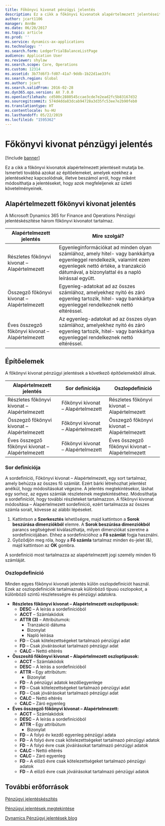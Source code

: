```yaml
---
title: Főkönyvi kivonat pénzügyi jelentés
description: Ez a cikk a főkönyvi kivonatok alapértelmezett jelentéseit mutatja be. Ismerteti továbbá azokat az építőelemeket, amelyek ezekhez a jelentésekhez kapcsolódnak, illetve beszámol arról, hogy miként módosíthatja a jelentéseket, hogy azok megfeleljenek az üzleti követelményeinek.
author: jcart1106
manager: AnnBe
ms.date: 06/20/2017
ms.topic: article
ms.prod: ''
ms.service: dynamics-ax-applications
ms.technology: ''
ms.search.form: LedgerTrialBalanceListPage
audience: Application User
ms.reviewer: shylaw
ms.search.scope: Core, Operations
ms.custom: 12314
ms.assetid: 3b77d6f3-fd07-41a7-9ddb-1b22d1ae33fc
ms.search.region: Global
ms.author: jcart
ms.search.validFrom: 2016-02-28
ms.dyn365.ops.version: AX 7.0.0
ms.openlocfilehash: cd500c2880545ccae3cde7e2ead2fc5b83167d32
ms.sourcegitcommit: 574d4dda83dcab94728a3d35fc53ee7e2b90feb0
ms.translationtype: HT
ms.contentlocale: hu-HU
ms.lasthandoff: 05/22/2019
ms.locfileid: "1595362"
---
```

# <a name="trial-balance-financial-reports"></a>Főkönyvi kivonat pénzügyi jelentés

[!include [banner](../includes/banner.md)]

Ez a cikk a főkönyvi kivonatok alapértelmezett jelentéseit mutatja be. Ismerteti továbbá azokat az építőelemeket, amelyek ezekhez a jelentésekhez kapcsolódnak, illetve beszámol arról, hogy miként módosíthatja a jelentéseket, hogy azok megfeleljenek az üzleti követelményeinek. 

<a name="default-trial-balance-reports"></a>Alapértelmezett főkönyvi kivonat jelentés
-----------------------------

A Microsoft Dynamics 365 for Finance and Operations Pénzügyi jelentéskészítése három főkönyvi kivonatot tartalmaz.

| Alapértelmezett jelentés                                 | Mire szolgál?                                                                                                                                                                                        |
|------------------------------------------------|-----------------------------------------------------------------------------------------------------------------------------------------------------------------------------------------------------|
| Részletes főkönyvi kivonat – Alapértelmezett               | Egyenleginformációkat ad minden olyan számlához, amely hitel- vagy bankkártya egyenleggel rendelkezik, valamint ezen egyenlegek nettó értéke, a tranzakció dátumával, a bizonylattal és a napló leírással együtt.                  |
| Összegző főkönyvi kivonat – Alapértelmezett                | Egyenleg-adatokat ad az összes számlához, amelyekhez nyitó és záró egyenleg tartozik, hitel- vagy bankkártya egyenleggel rendelkeznek nettó eltéréssel.                                        |
| Éves összegző főkönyvi kivonat – Alapértelmezett | Az egyenleg-adatokat ad az összes olyan számlához, amelyekhez nyitó és záró egyenleg tartozik, hitel- vagy bankkártya egyenleggel rendelkeznek nettó eltéréssel. |

## <a name="building-blocks"></a>Építőelemek
A főkönyvi kivonat pénzügyi jelentések a következő építőelemekből állnak.

| Alapértelmezett jelentés                                 | Sor definíciója          | Oszlopdefiníció                              |
|------------------------------------------------|-------------------------|------------------------------------------------|
| Részletes főkönyvi kivonat – Alapértelmezett               | Főkönyvi kivonat – Alapértelmezett | Részletes főkönyvi kivonat – Alapértelmezett               |
| Összegző főkönyvi kivonat – Alapértelmezett                | Főkönyvi kivonat – Alapértelmezett | Összegző főkönyvi kivonat – Alapértelmezett                |
| Éves összegző főkönyvi kivonat – Alapértelmezett | Főkönyvi kivonat – Alapértelmezett | Éves összegző főkönyvi kivonat – Alapértelmezett |

### <a name="row-definition"></a>Sor definíciója

A sordefiníció, Főkönyvi kivonat – Alapértelmezett, egy sort tartalmaz, amely behúzza az összes fő számlát. Ezért bárki létrehozhat jelentést anélkül, hogy módosításokat végezne. A jelentés megtekintésekor, láshat egy sorhoz, az egyes számlák részleteinek megtekintéséhez. Módosíthatja a sordefiníciót, hogy további részleteket tartalmazzon. A főkönyvi kivonat módosítása – Alapértelmezett sordefiníció, ezért tartalmazza az összes számla sorait, kövesse az alábbi lépéseket.

1.  Kattintson a **Szerkesztés** lehetőségre, majd kattintson a **Sorok beszúrása dimenziókból** elemre. A **Sorok beszúrása dimenziókból** parancs segítségével kiválaszthatja, milyen dimenziókat szeretne a sordefiníciójában. Ehhez a sordefinícióhoz a **Fő számlát** fogja használni.
2.  Győződjön meg róla, hogy a **Fő számla** tartalmaz minden és-jelet (&), majd kattintson az **OK** gombra.

A sordefiníció most tartalmazza az alapértelmezett jogi személy minden fő számláját.

### <a name="column-definition"></a>Oszlopdefiníció

Minden egyes főkönyvi kivonati jelentés külön oszlopdefiníciót használ. Ezek az oszlopdefiníciók tartalmaznak különböző típusú oszlopokot, a különböző szintű részletességre és pénzügyi adatokra.

-   **Részletes főkönyvi kivonat – Alapértelmezett oszloptípusok:**
    -   **DESC** – A leírás a sordefinícióból
    -   **ACCT** – Számlakódok
    -   **ATTR (3)** – Attribútumok:
        -   Tranzakció dátuma
        -   Bizonylat
        -   Napló leírása
    -   **FD** – Csak kötelezettségeket tartalmazó pénzügyi adat
    -   **FD** – Csak jóváírásokat tartalmazó pénzügyi adat
    -   **CALC** – Nettó eltérés
-   **Összesítő főkönyvi kivonat – Alapértelmezett oszloptípusok:**
    -   **ACCT** – Számlakódok
    -   **DESC** – A leírás a sordefinícióból
    -   **ATTR** – Egy attribútum:
        -   Bizonylat
    -   **FD** – A pénzügyi adatok kezdőegyenlege
    -   **FD** – Csak kötelezettségeket tartalmazó pénzügyi adat
    -   **FD** – Csak jóváírásokat tartalmazó pénzügyi adat
    -   **CALC** – Nettó eltérés
    -   **CALC** – Záró egyenleg
-   **Éves összegző főkönyvi kivonat – Alapértelmezett:**
    -   **ACCT** – Számlakódok
    -   **DESC** – A leírás a sordefinícióból
    -   **ATTR** – Egy attribútum
        -   Bizonylat
    -   **FD** – A folyó év kezdő egyenleg pénzügyi adata
    -   **FD** – A folyó évre csak kötelezettségeket tartalmazó pénzügyi adatok
    -   **FD** – A folyó évre csak jóváírásokat tartalmazó pénzügyi adatok
    -   **CALC** – Nettó eltérés
    -   **CALC** – Záró egyenleg
    -   **FD** – A előző évre csak kötelezettségeket tartalmazó pénzügyi adatok
    -   **FD** – A előző évre csak jóváírásokat tartalmazó pénzügyi adatok



<a name="additional-resources"></a>További erőforrások
--------

[Pénzügyi jelentéskészítés](financial-reporting-getting-started.md)

[Pénzügyi jelentések megtekintése](view-financial-reports.md)

[Dynamics Pénzügyi jelentések blog](https://blogs.msdn.com/b/dynamics_financial_reporting/)




